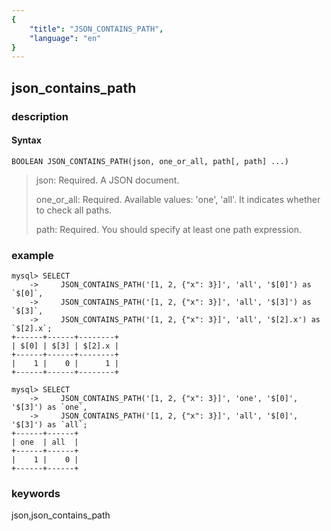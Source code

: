 ```yaml
---
{
    "title": "JSON_CONTAINS_PATH",
    "language": "en"
}
---
```


<!-- 
Licensed to the Apache Software Foundation (ASF) under one
or more contributor license agreements.  See the NOTICE file
distributed with this work for additional information
regarding copyright ownership.  The ASF licenses this file
to you under the Apache License, Version 2.0 (the
"License"); you may not use this file except in compliance
with the License.  You may obtain a copy of the License at

  http://www.apache.org/licenses/LICENSE-2.0

Unless required by applicable law or agreed to in writing,
software distributed under the License is distributed on an
"AS IS" BASIS, WITHOUT WARRANTIES OR CONDITIONS OF ANY
KIND, either express or implied.  See the License for the
specific language governing permissions and limitations
under the License.
-->

## json_contains_path
### description
#### Syntax

`BOOLEAN JSON_CONTAINS_PATH(json, one_or_all, path[, path] ...)`

> json: Required. A JSON document.
>
> one_or_all: Required. Available values: 'one', 'all'. It indicates whether to check all paths.
>
> path: Required. You should specify at least one path expression.

### example

```
mysql> SELECT
    ->     JSON_CONTAINS_PATH('[1, 2, {"x": 3}]', 'all', '$[0]') as `$[0]`,
    ->     JSON_CONTAINS_PATH('[1, 2, {"x": 3}]', 'all', '$[3]') as `$[3]`,
    ->     JSON_CONTAINS_PATH('[1, 2, {"x": 3}]', 'all', '$[2].x') as `$[2].x`;
+------+------+--------+
| $[0] | $[3] | $[2].x |
+------+------+--------+
|    1 |    0 |      1 |
+------+------+--------+

mysql> SELECT
    ->     JSON_CONTAINS_PATH('[1, 2, {"x": 3}]', 'one', '$[0]', '$[3]') as `one`,
    ->     JSON_CONTAINS_PATH('[1, 2, {"x": 3}]', 'all', '$[0]', '$[3]') as `all`;
+------+------+
| one  | all  |
+------+------+
|    1 |    0 |
+------+------+
```
### keywords
json,json_contains_path
